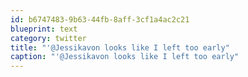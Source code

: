 ```yaml
---
id: b6747483-9b63-44fb-8aff-3cf1a4ac2c21
blueprint: text
category: twitter
title: "'@Jessikavon looks like I left too early"
caption: "'@Jessikavon looks like I left too early"
---
```

